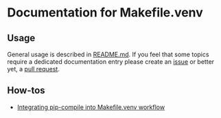 # Documentation for Makefile.venv

## Usage

General usage is described in [README.md](../README.md). If you feel that some
topics require a dedicated documentation entry please create an [issue] or
better yet, a [pull request].

[issue]: https://github.com/sio/Makefile.venv/issues
[pull request]: https://github.com/sio/Makefile.venv/pulls


## How-tos

- [Integrating pip-compile into Makefile.venv workflow](howto-pip-compile.md)
